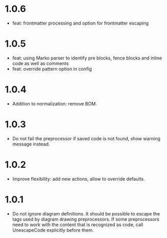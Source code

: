 # 1.0.6

- feat: frontmatter processing and option for frontmatter escaping

# 1.0.5

- feat: using Marko parser to identify pre blocks, fence blocks and inline code as well as comments
- feat: override pattern option in config

# 1.0.4

-   Addition to normalization: remove BOM.

# 1.0.3

-   Do not fail the preprocessor if saved code is not found, show warning message instead.

# 1.0.2

-   Improve flexibility: add new actions, allow to override defaults.

# 1.0.1

-   Do not ignore diagram definitions. It should be possible to escape the tags used by diagram drawing preprocessors. If some preprocessors need to work with the content that is recognized as code, call UnescapeCode explicitly before them.
